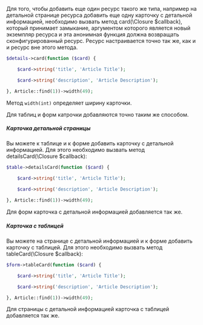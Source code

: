 Для того, чтобы добавить еще один ресурс такого же типа, 
например на детальной странице ресурса добавить еще одну карточку с детальной информацией,
необходимо вызвать метод card(\Closure $callback), который принимает замыкание, аргументом которого является новый экземпляр ресурса и эта анонимная функция должна возвращать сконфигурированный ресурс.
Ресурс настраивается точно так же, как и и ресурс вне этого метода.

```php
$details->card(function ($card) {

    $card->string('title', 'Article Title');

    $card->string('description', 'Article Description');

}, Article::find(1))->width(49);
```
Метод ```width(int)``` определяет ширину карточки.

Для таблиц и форм катрочки добавляются точно таким же способом.

##### Карточка детальной страницы

Вы можете к таблице и к форме добавить карточку с детальной информацией.
Для этого необходимо вызвать метод detailsCard(\Closure $callback):
```php
$table->detailsCard(function ($card) {

    $card->string('title', 'Article Title');

    $card->string('description', 'Article Description');

}, Article::find(1))->width(49);
```
Для форм карточка с детальной информацией добавляется так же.

##### Карточка с таблицей

Вы можете на странице с детальной информацией и к форме добавить карточку с таблицей.
Для этого необходимо вызвать метод tableCard(\Closure $callback):
```php
$form->tableCard(function ($card) {

    $card->string('title', 'Article Title');

    $card->string('description', 'Article Description');

}, Article::find(1))->width(49);
```
Для страницы с детальной информацией карточка с таблицей добавляется так же.
